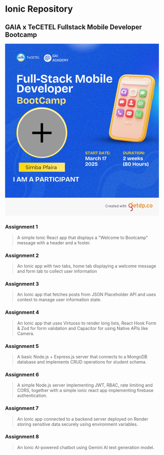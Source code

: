 # Ionic Repository

## GAIA x TeCETEL Fullstack Mobile Developer Bootcamp

![Image Placeholder](banner.jpg)

### Assignment 1

> A simple Ionic React app that displays a "Welcome to Bootcamp" message with a header and a footer.

### Assignment 2

> An Ionic app with two tabs, home tab displaying a welcome message and form tab to collect user information

### Assignment 3

> An Ionic app that fetches posts from JSON Placeholder API and uses context to manage user information state.

### Assignment 4

> An Ionic app that uses Virtuoso to render long lists, React Hook Form & Zod for form validation and Capacitor for using Native APIs like Camera.

### Assignment 5

> A basic Node.js + Express.js server that connects to a MongoDB database and implements CRUD operations for student schema.

### Assignment 6

> A simple Node.js server implementing JWT, RBAC, rate limiting and CORS, together with a simple ionic react app implementing firebase authentication.

### Assignment 7

> An Ionic app connected to a backend server deployed on Render storing sensitive data securely using environment variables.

### Assignment 8

> An Ionic AI-powered chatbot using Gemini AI text generation model.
